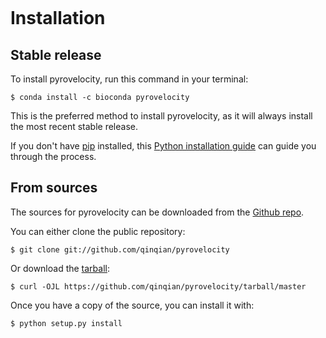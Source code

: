 ```{highlight} shell

```

# Installation

## Stable release

To install pyrovelocity, run this command in your terminal:

```console
$ conda install -c bioconda pyrovelocity
```

This is the preferred method to install pyrovelocity, as it will always install the most recent stable release.

If you don't have [pip] installed, this [Python installation guide] can guide
you through the process.

## From sources

The sources for pyrovelocity can be downloaded from the [Github repo].

You can either clone the public repository:

```console
$ git clone git://github.com/qinqian/pyrovelocity
```

Or download the [tarball]:

```console
$ curl -OJL https://github.com/qinqian/pyrovelocity/tarball/master
```

Once you have a copy of the source, you can install it with:

```console
$ python setup.py install
```

[github repo]: https://github.com/qinqian/pyrovelocity
[pip]: https://pip.pypa.io
[python installation guide]: http://docs.python-guide.org/en/latest/starting/installation/
[tarball]: https://github.com/qinqian/pyrovelocity/tarball/master
